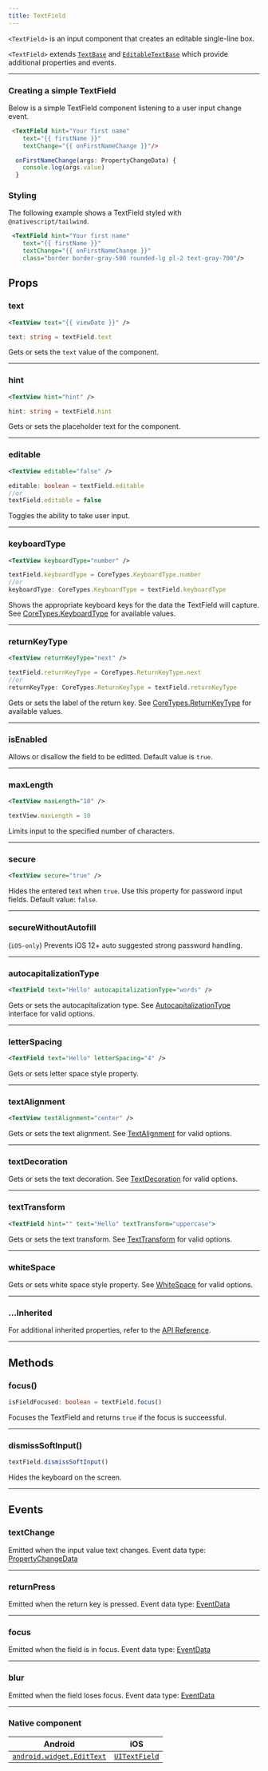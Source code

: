 ```yaml
---
title: TextField
---
```


`<TextField>` is an input component that creates an editable single-line box.

`<TextField>` extends [`TextBase`](https://docs.nativescript.org/api-reference/classes/textbase) and [`EditableTextBase`](https://docs.nativescript.org/api-reference/classes/editabletextbase) which provide additional properties and events.

---

### Creating a simple TextField
Below is a simple TextField component listening to a user input change event.

<!-- /// flavor plain -->

```html
 <TextField hint="Your first name"
    text="{{ firstName }}"
    textChange="{{ onFirstNameChange }}"/>
```
```ts
  onFirstNameChange(args: PropertyChangeData) {
    console.log(args.value)
  }
```
<!-- ///

/// flavor angular

```html
<TextField
  hint="Enter Date"
  secure="false"
  keyboardType="datetime"
  returnKeyType="done"
  autocorrect="false"
  maxLength="10"
  [text]="name"
  (returnPress)="onReturnPress($event)"
  (focus)="onFocus($event)"
  (blur)="onBlur($event)"
>
</TextField>
```

```ts
import { Component } from '@angular/core'
import { TextField, Utils } from '@nativescript/core'

@Component({
  moduleId: module.id,
  templateUrl: './usage.component.html'
})
export class UsageComponent {
  name = ''

  onReturnPress(args) {
    // returnPress event will be triggered when user submits a value
    const textField = args.object as TextField

    // Gets or sets the placeholder text.
    console.log(textField.hint)
    // Gets or sets the input text.
    console.log(textField.text)
    // Gets or sets the secure option (e.g. for passwords).
    console.log(textField.secure)
    // Gets or sets the secure without autofill for iOS 12+ (e.g. for passwords).
    console.log(textField.secureWithoutAutofill)
    // Gets or sets the soft keyboard type. Options: "datetime" | "phone" | "number" | "url" | "email"
    console.log(textField.keyboardType)
    // Gets or sets the soft keyboard return key flavor. Options: "done" | "next" | "go" | "search" | "send"
    console.log(textField.returnKeyType)
    // Gets or sets the autocapitalization type. Options: "none" | "words" | "sentences" | "allcharacters"
    console.log(textField.autocapitalizationType)
    // Gets or sets a value indicating when the text property will be updated.
    console.log(textField.updateTextTrigger)
    // Gets or sets whether the instance is editable.
    console.log(textField.editable)
    // Enables or disables autocorrection.
    console.log(textField.autocorrect)
    // Limits input to a certain number of characters.
    console.log(textField.maxLength)

    Utils.setTimeout(() => {
      textField.dismissSoftInput() // Hides the soft input method, usually a soft keyboard.
    }, 100)
  }

  onFocus(args) {
    // focus event will be triggered when the users enters the TextField
    const textField = args.object as TextField
  }

  onBlur(args) {
    // blur event will be triggered when the user leaves the TextField
    const textField = args.object as TextField
  }
}
```

///

/// flavor vue

```html
<TextField :text="textFieldValue" hint="Enter text..." />
```

`<TextField>` provides two-way data binding using `v-model`.

```html
<TextField v-model="textFieldValue" />
```

///

/// flavor svelte

```tsx
<textField text="{textFieldValue}" hint="Enter text..." />
```

`<textField>` provides two-way data binding using `bind`.

```html
<textField bind:text="{textFieldValue}" />
```

///

/// flavor react

```tsx
<textField text={textFieldValue} hint="Enter text..." />
```

/// -->

### Styling

The following example shows a TextField styled with `@nativescript/tailwind`.

```xml
 <TextField hint="Your first name"
    text="{{ firstName }}"
    textChange="{{ onFirstNameChange }}"
    class="border border-gray-500 rounded-lg pl-2 text-gray-700"/>
```
## Props
### text
```xml
<TextView text="{{ viewDate }}" />
```
```ts
text: string = textField.text
```
Gets or sets the `text` value of the component. 

---
### hint
```xml
<TextView hint="hint" />
```
```ts
hint: string = textField.hint
```
Gets or sets the placeholder text for the component.

---
### editable
```xml
<TextView editable="false" />
```
```ts
editable: boolean = textField.editable
//or
textField.editable = false
```
Toggles the ability to take user input.

---
### keyboardType
```xml
<TextView keyboardType="number" />
```
```ts
textField.keyboardType = CoreTypes.KeyboardType.number
//or
keyboardType: CoreTypes.KeyboardType = textField.keyboardType
```
Shows the appropriate keyboard keys for the data the TextField will capture. See [CoreTypes.KeyboardType](https://docs.nativescript.org/api-reference/modules/coretypes.keyboardtype) for available values.

---
### returnKeyType
```xml
<TextView returnKeyType="next" />
```
```ts
textField.returnKeyType = CoreTypes.ReturnKeyType.next
//or
returnKeyType: CoreTypes.ReturnKeyType = textField.returnKeyType
```
Gets or sets the label of the return key. See [CoreTypes.ReturnKeyType](https://docs.nativescript.org/api-reference/modules/coretypes.returnkeytype) for available values.

---
### isEnabled
Allows or disallow the field to be editted. Default value is `true`. 

---
### maxLength
```xml
<TextView maxLength="10" />
```
```ts
textView.maxLength = 10
```
Limits input to the specified number of characters.   

---
### secure
```xml
<TextView secure="true" />
```
Hides the entered text when `true`. Use this property for password input fields. Default value: `false`.   

---
### secureWithoutAutofill

(`iOS-only`) Prevents iOS 12+ auto suggested strong password handling.

---
### autocapitalizationType
```xml
<TextField text="Hello" autocapitalizationType="words" />  
```
Gets or sets the autocapitalization type. See [AutocapitalizationType](https://docs.nativescript.org/api-reference/modules/coretypes.autocapitalizationtype) interface for valid options. 

---
### letterSpacing
```xml
<TextField text="Hello" letterSpacing="4" />  
```
Gets or sets letter space style property.

---
<!-- Is the lineHeight necessary for a TextField -->
<!-- ### lineHeight
```xml
<TextField text="Hello" lineHeight="4" />  
```
Gets or sets line height style property.

--- -->
### textAlignment
```xml
<TextView textAlignment="center" />
```
Gets or sets the text alignment. See [TextAlignment](https://docs.nativescript.org/api-reference/modules/coretypes.textalignment) for valid options.
                                                                         
---                             
### textDecoration
 Gets or sets the text decoration. See [TextDecoration](https://docs.nativescript.org/api-reference/modules/coretypes.textdecoration) for valid options.

---
### textTransform
```xml
<TextField hint="" text="Hello" textTransform="uppercase">
```
Gets or sets the text transform.  See [TextTransform](https://docs.nativescript.org/api-reference/modules/coretypes.texttransform) for valid options.
 
---
### whiteSpace
Gets or sets white space style property.  See [WhiteSpace](https://docs.nativescript.org/api-reference/modules/coretypes.whitespace) for valid options.                                                                       

---                     
### ...Inherited
For additional inherited properties, refer to the [API Reference](https://docs.nativescript.org/api-reference/classes/textfield).

---

## Methods

### focus()
```ts
isFieldFocused: boolean = textField.focus()
```
Focuses the TextField and returns `true` if the focus is succeessful.

---
### dismissSoftInput()
```ts
textField.dismissSoftInput()
```
Hides the keyboard on the screen.

---
## Events

### textChange
Emitted when the input value text changes. Event data type: [PropertyChangeData](https://docs.nativescript.org/api-reference/interfaces/propertychangedata)

---
### returnPress
Emitted when the return key is pressed. Event data type: [EventData](https://docs.nativescript.org/api-reference/interfaces/eventdata)

---
### focus
Emitted when the field is in focus. Event data type: [EventData](https://docs.nativescript.org/api-reference/interfaces/eventdata)

---
### blur
Emitted when the field loses focus. Event data type: [EventData](https://docs.nativescript.org/api-reference/interfaces/eventdata)

---

### Native component

| Android                                                                                           | iOS                                                                          |
| ------------------------------------------------------------------------------------------------- | ---------------------------------------------------------------------------- |
| [`android.widget.EditText`](https://developer.android.com/reference/android/widget/EditText.html) | [`UITextField`](https://developer.apple.com/documentation/uikit/uitextfield) |
